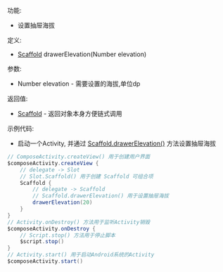 功能:

+ 设置抽屉海拔

定义:

+ [Scaffold](/API/UI/Compose/Widget/Scaffold/README.md) drawerElevation(Number elevation)

参数:

+ Number elevation - 需要设置的海拔,单位dp

返回值:

+ [Scaffold](/API/UI/Compose/Widget/Scaffold/README.md) - 返回对象本身方便链式调用

示例代码:

+ 启动一个Activity,
  并通过 [Scaffold.drawerElevation()](/API/UI/Compose/Widget/Scaffold/README.md?id=drawerElevation) 方法设置抽屉海拔

```groovy
// ComposeActivity.createView() 用于创建用户界面
$composeActivity.createView {
    // delegate -> Slot
    // Slot.Scaffold() 用于创建 Scaffold 可组合项
    Scaffold {
        // delegate -> Scaffold
        // Scaffold.drawerElevation() 用于设置抽屉海拔
        drawerElevation(20)
    }
}
// Activity.onDestroy() 方法用于监听Activity销毁
$composeActivity.onDestroy {
    // Script.stop() 方法用于停止脚本
    $script.stop()
}
// Activity.start() 用于启动Android系统的Activity
$composeActivity.start()
```